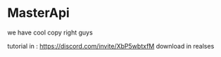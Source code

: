 # MasterApi

we have cool copy right guys

tutorial in : https://discord.com/invite/XbP5wbtxfM
download in realses
